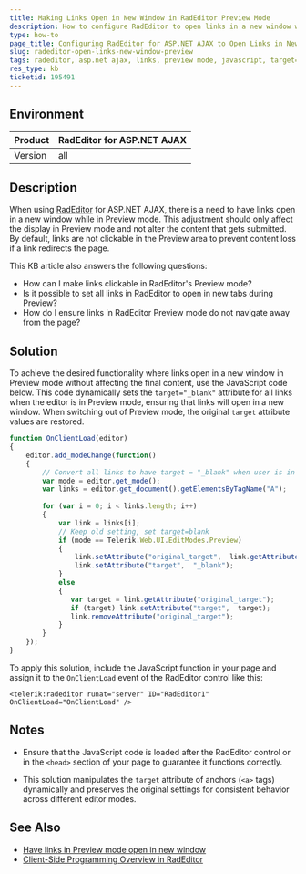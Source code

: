 ```yaml
---
title: Making Links Open in New Window in RadEditor Preview Mode
description: How to configure RadEditor to open links in a new window when in Preview mode without altering the submitted content.
type: how-to
page_title: Configuring RadEditor for ASP.NET AJAX to Open Links in New Window in Preview Mode
slug: radeditor-open-links-new-window-preview
tags: radeditor, asp.net ajax, links, preview mode, javascript, target=_blank
res_type: kb
ticketid: 195491
---
```


## Environment

| Product | RadEditor for ASP.NET AJAX |
| --- | --- |
| Version | all |

## Description

When using [RadEditor](https://docs.telerik.com/devtools/aspnet-ajax/controls/editor/overview) for ASP.NET AJAX, there is a need to have links open in a new window while in Preview mode. This adjustment should only affect the display in Preview mode and not alter the content that gets submitted. By default, links are not clickable in the Preview area to prevent content loss if a link redirects the page.

This KB article also answers the following questions:
- How can I make links clickable in RadEditor's Preview mode?
- Is it possible to set all links in RadEditor to open in new tabs during Preview?
- How do I ensure links in RadEditor Preview mode do not navigate away from the page?

## Solution

To achieve the desired functionality where links open in a new window in Preview mode without affecting the final content, use the JavaScript code below. This code dynamically sets the `target="_blank"` attribute for all links when the editor is in Preview mode, ensuring that links will open in a new window. When switching out of Preview mode, the original `target` attribute values are restored.

```javascript
function OnClientLoad(editor)
{       
    editor.add_modeChange(function()
    {
        // Convert all links to have target = "_blank" when user is in preview mode. Restore original setting when switching back.
        var mode = editor.get_mode();
        var links = editor.get_document().getElementsByTagName("A");
        
        for (var i = 0; i < links.length; i++)
        {
            var link = links[i];
            // Keep old setting, set target=blank
            if (mode == Telerik.Web.UI.EditModes.Preview)
            {
                link.setAttribute("original_target",  link.getAttribute("target"));
                link.setAttribute("target",  "_blank");
            }
            else 
            {               
               var target = link.getAttribute("original_target");
               if (target) link.setAttribute("target",  target);
               link.removeAttribute("original_target");
            }
        }                
    });
}
```

To apply this solution, include the JavaScript function in your page and assign it to the `OnClientLoad` event of the RadEditor control like this:

```aspnet
<telerik:radeditor runat="server" ID="RadEditor1" OnClientLoad="OnClientLoad" />
```

## Notes

- Ensure that the JavaScript code is loaded after the RadEditor control or in the `<head>` section of your page to guarantee it functions correctly.

- This solution manipulates the `target` attribute of anchors (`<a>` tags) dynamically and preserves the original settings for consistent behavior across different editor modes.

## See Also

- [Have links in Preview mode open in new window 
](https://www.telerik.com/forums/have-links-in-preview-mode-open-in-new-window)
- [Client-Side Programming Overview in RadEditor](https://docs.telerik.com/devtools/aspnet-ajax/controls/editor/client-side-programming/overview)
